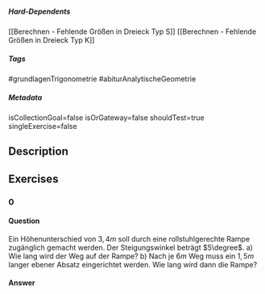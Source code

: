 ##### Hard-Dependents 
[[Berechnen - Fehlende Größen in Dreieck Typ S]]
[[Berechnen - Fehlende Größen in Dreieck Typ K]]
##### Tags 
#grundlagenTrigonometrie
#abiturAnalytischeGeometrie
##### Metadata 
isCollectionGoal=false
isOrGateway=false
shouldTest=true
singleExercise=false
## Description 
 
## Exercises 
### 0 
#### Question 
Ein Höhenunterschied von $3,4m$ soll durch eine rollstuhlgerechte Rampe zugänglich gemacht werden. Der Steigungswinkel beträgt $5\degree$.
a) Wie lang wird der Weg auf der Rampe?
b) Nach je $6m$ Weg muss ein $1,5m$ langer ebener Absatz eingerichtet werden. Wie lang wird dann die Rampe?
#### Answer 

